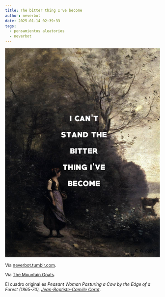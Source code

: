 ```yaml
---
title: The bitter thing I've become
author: neverbot
date: 2025-01-14 02:39:33
tags:
  - pensamientos aleatorios
  - neverbot
---
```


![I can't stand the bitter thing I've become](./the-bitter-thing-i-ve-become/tumblr_o2lkfimz0c1ta3s6so1_1280.jpg)

Vía [neverbot.tumblr.com](https://neverbot.tumblr.com/post/148173302263/peasant-woman-pasturing-a-cow-by-the-edge-of-a).

Vía [The Mountain Goats](https://mountainqoats.tumblr.com/post/139441346108/peasant-woman-pasturing-a-cow-by-the-edge-of-a).

El cuadro original es *Peasant Woman Pasturing a Cow by the Edge of a Forest (1865-70), [Jean-Baptiste-Camille Corot](https://en.wikipedia.org/wiki/Jean-Baptiste-Camille_Corot)*.
